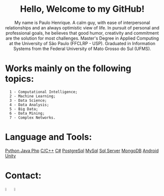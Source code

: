 <h1 align="center">Hello, Welcome to my GitHub!</h1>

<p align="center">My name is Paulo Henrique. A calm guy, with ease of interpersonal relationships and an always optimistic view of life. In pursuit of personal and professional goals, he believes that good humor, creativity and commitment are the solution for most challenges. Master's Degree in Applied Computing at the University of São Paulo (FFCLRP - USP). Graduated in Information Systems from the Federal University of Mato Grosso do Sul (UFMS).</p>

Works mainly on the following topics:
=================
<!--ts-->
      1 - Computational Intelligence;
      2 - Machine Learning;
      3 - Data Science;
      4 - Data Analysis;
      5 - Big Data;
      6 - Data Mining;
      7 - Complex Networks.
<!--te-->

Language and Tools:
=================
<p>
      <a href="https://www.python.org"> Python </a>
      <a href="https://www.java.com/pt-BR/"> Java </a>
      <a href="https://www.php.net"> Php</a>
      <a href="https://visualstudio.microsoft.com/pt-br/vs/features/cplusplus/"> C/C++</a>
      <a href="https://docs.microsoft.com/pt-br/dotnet/csharp/"> C#</a>
      <a href="https://www.postgresql.org"> PostgreSql</a>
      <a href="https://www.mysql.com"> MySql</a>
      <a href="https://www.microsoft.com/pt-br/sql-server/sql-server-downloads"> Sql Server</a>
      <a href="https://www.mongodb.com"> MongoDB</a>
      <a href="https://www.android.com/intl/pt-BR_br/"> Android</a>
      <a href="https://unity.com/pt"> Unity</a>
</p>

Contact:
=================
<p>
 <a href="ph.lima006@gmail.com"> <img src="https://cdn-icons-png.flaticon.com/512/281/281769.png", width=5%/></a> 
 <a href="https://www.linkedin.com/in/paulo-henrique-lima-69a388184/"><img src="https://i.pinimg.com/originals/58/99/22/589922e187ab719d0afa9c4c2993019b.png", width=5%/></a> 
</p>
